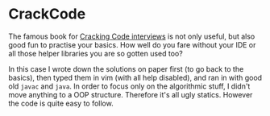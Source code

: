 # CrackCode

The famous book for [Cracking Code interviews](http://valleytalk.org/wp-content/uploads/2012/10/CrackCode.pdf) is not only useful, but also good fun to practise your basics.
How well do you fare without your IDE or all those helper libraries you are so gotten used too?

In this case I wrote down the solutions on paper first (to go back to the basics), then typed them in vim (with all help disabled), and ran in with good old `javac` and `java`.
In order to focus only on the algorithmic stuff, I didn't move anything to a OOP structure.
Therefore it's all ugly statics.
However the code is quite easy to follow.
